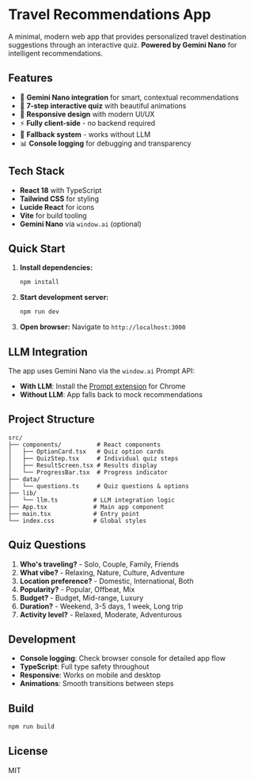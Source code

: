 # Travel Recommendations App

A minimal, modern web app that provides personalized travel destination suggestions through an interactive quiz. **Powered by Gemini Nano** for intelligent recommendations.

## Features

- 🤖 **Gemini Nano integration** for smart, contextual recommendations
- 🎯 **7-step interactive quiz** with beautiful animations
- 📱 **Responsive design** with modern UI/UX
- ⚡ **Fully client-side** - no backend required
- 🔄 **Fallback system** - works without LLM
- 📊 **Console logging** for debugging and transparency

## Tech Stack

- **React 18** with TypeScript
- **Tailwind CSS** for styling
- **Lucide React** for icons
- **Vite** for build tooling
- **Gemini Nano** via `window.ai` (optional)

## Quick Start

1. **Install dependencies:**
   ```bash
   npm install
   ```

2. **Start development server:**
   ```bash
   npm run dev
   ```

3. **Open browser:**
   Navigate to `http://localhost:3000`

## LLM Integration

The app uses Gemini Nano via the `window.ai` Prompt API:

- **With LLM**: Install the [Prompt extension](https://prompt.ai/) for Chrome
- **Without LLM**: App falls back to mock recommendations

## Project Structure

```
src/
├── components/          # React components
│   ├── OptionCard.tsx   # Quiz option cards
│   ├── QuizStep.tsx     # Individual quiz steps
│   ├── ResultScreen.tsx # Results display
│   └── ProgressBar.tsx  # Progress indicator
├── data/
│   └── questions.ts     # Quiz questions & options
├── lib/
│   └── llm.ts          # LLM integration logic
├── App.tsx             # Main app component
├── main.tsx            # Entry point
└── index.css           # Global styles
```

## Quiz Questions

1. **Who's traveling?** - Solo, Couple, Family, Friends
2. **What vibe?** - Relaxing, Nature, Culture, Adventure
3. **Location preference?** - Domestic, International, Both
4. **Popularity?** - Popular, Offbeat, Mix
5. **Budget?** - Budget, Mid-range, Luxury
6. **Duration?** - Weekend, 3-5 days, 1 week, Long trip
7. **Activity level?** - Relaxed, Moderate, Adventurous

## Development

- **Console logging**: Check browser console for detailed app flow
- **TypeScript**: Full type safety throughout
- **Responsive**: Works on mobile and desktop
- **Animations**: Smooth transitions between steps

## Build

```bash
npm run build
```

## License

MIT